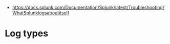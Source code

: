 - https://docs.splunk.com/Documentation/Splunk/latest/Troubleshooting/WhatSplunklogsaboutitself
# Log types
## 